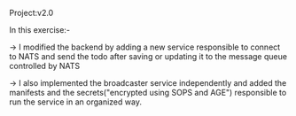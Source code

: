 Project:v2.0


In this exercise:-


->   I modified the backend by adding a new service responsible to connect to NATS
and send the todo after saving or updating it to the message queue controlled by NATS

->   I also implemented the broadcaster service independently and added the manifests and the 
secrets("encrypted using SOPS and AGE") responsible to run the service in an organized way.


